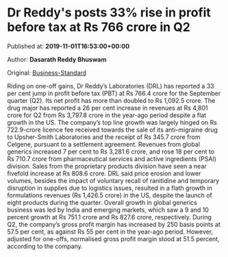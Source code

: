 
# Dr Reddy's posts 33% rise in profit before tax at Rs 766 crore in Q2

Published at: **2019-11-01T16:53:00+00:00**

Author: **Dasarath Reddy Bhuswam**

Original: [Business-Standard](https://www.business-standard.com/article/companies/dr-reddy-s-posts-33-rise-in-profit-before-tax-at-rs-766-crore-in-q2-119110101549_1.html)

Riding on one-off gains, Dr Reddy’s Laboratories (DRL) has reported a 33 per cent jump in profit before tax (PBT) at Rs 766.4 crore for the September quarter (Q2). Its net profit has more than doubled to Rs 1,092.5 crore.
The drug major has reported a 26 per cent increase in revenues at Rs 4,801 crore for Q2 from Rs 3,797.8 crore in the year-ago period despite a flat growth in the US.
The company’s top line growth was largely hinged on Rs 722.9-crore licence fee received towards the sale of its anti-migraine drug to Upsher-Smith Laboratories and the receipt of Rs 345.7 crore from Celgene, pursuant to a settlement agreement.
Revenues from global generics increased 7 per cent to Rs 3,281.6 crore, and rose 18 per cent to Rs 710.7 crore from pharmaceutical services and active ingredients (PSAI) division. Sales from the proprietary products division have seen a near fivefold increase at Rs 808.6 crore.
DRL said price erosion and lower volumes, besides the impact of voluntary recall of ranitidine and temporary disruption in supplies due to logistics issues, resulted in a flath growth in formulations revenues (Rs 1,426.5 crore) in the US, despite the launch of eight products during the quarter.
Overall growth in global generics business was led by India and emerging markets, which saw a 9 and 10 percent growth at Rs 751.1 crore and Rs 827.6 crore, respectively.
During Q2, the company’s gross profit margin has increased by 250 basis points at 57.5 per cent, as against Rs 55 per cent in the year-ago period. However, adjusted for one-offs, normalised gross profit margin stood at 51.5 percent, according to the company.
